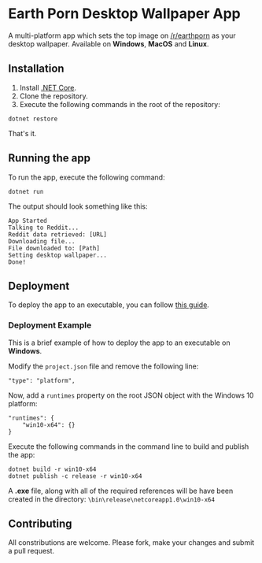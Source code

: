 # Earth Porn Desktop Wallpaper App
A multi-platform app which sets the top image on [/r/earthporn](http://www.reddit.com/r/earthporn) as your desktop wallpaper. Available on **Windows**, **MacOS** and **Linux**.

## Installation

1. Install [.NET Core](https://www.microsoft.com/net/core#windows).
2. Clone the repository.
3. Execute the following commands in the root of the repository:

```
dotnet restore
```

That's it. 

## Running the app
To run the app, execute the following command:

```
dotnet run
```

The output should look something like this:

```
App Started
Talking to Reddit...
Reddit data retrieved: [URL]
Downloading file...
File downloaded to: [Path]
Setting desktop wallpaper...
Done!
```

## Deployment
To deploy the app to an executable, you can follow [this guide](https://docs.microsoft.com/en-us/dotnet/articles/core/deploying/).

### Deployment Example
This is a brief example of how to deploy the app to an executable on **Windows**.

Modify the `project.json` file and remove the following line:

```
"type": "platform",
```

Now, add a `runtimes` property on the root JSON object with the Windows 10 platform:

```
"runtimes": {
    "win10-x64": {}
}
```

Execute the following commands in the command line to build and publish the app:

```
dotnet build -r win10-x64
dotnet publish -c release -r win10-x64
```

A **.exe** file, along with all of the required references will be have been created in the directory: `\bin\release\netcoreapp1.0\win10-x64`

## Contributing
All constributions are welcome. Please fork, make your changes and submit a pull request. 
